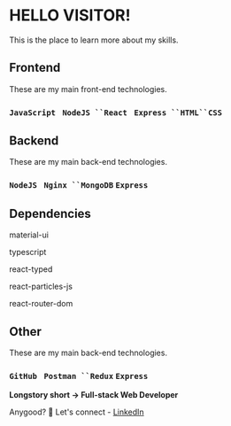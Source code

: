 # HELLO VISITOR!

This is the place to learn more about my skills.

## Frontend

These are my main front-end technologies.

### `JavaScript ` `NodeJS ``React ` `Express ``HTML``CSS`

## Backend

These are my main back-end technologies.

### `NodeJS ` `Nginx ``MongoDB` `Express `

## Dependencies
material-ui
	
typescript

react-typed

react-particles-js

react-router-dom
## Other

These are my main back-end technologies.

### `GitHub ` `Postman ``Redux` `Express `

**Longstory short  ->  Full-stack Web Developer**

Anygood? 🥳 Let's connect - [LinkedIn ](https://www.linkedin.com/in/moshfiqur-rahman-rafin-31b223161/)  